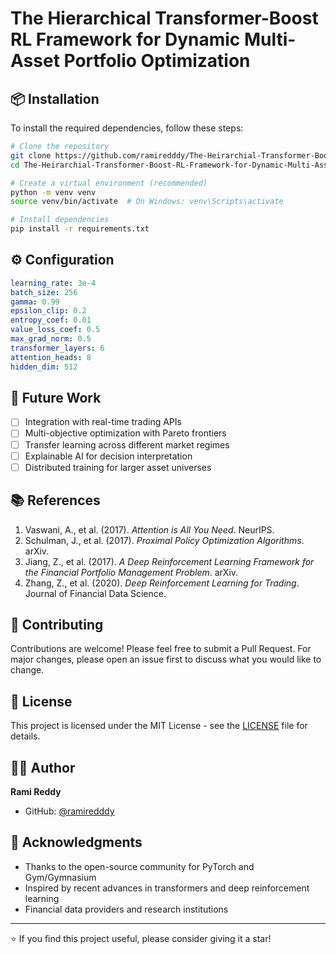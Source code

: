 # The Hierarchical Transformer-Boost RL Framework for Dynamic Multi-Asset Portfolio Optimization

## 📦 Installation

To install the required dependencies, follow these steps:

```bash
# Clone the repository
git clone https://github.com/ramiredddy/The-Heirarchial-Transformer-Boost-RL-Framework-for-Dynamic-Multi-Asset-Portfolio-Optimization.git
cd The-Heirarchial-Transformer-Boost-RL-Framework-for-Dynamic-Multi-Asset-Portfolio-Optimization

# Create a virtual environment (recommended)
python -m venv venv
source venv/bin/activate  # On Windows: venv\Scripts\activate

# Install dependencies
pip install -r requirements.txt
```

## ⚙️ Configuration

```yaml
learning_rate: 3e-4
batch_size: 256
gamma: 0.99
epsilon_clip: 0.2
entropy_coef: 0.01
value_loss_coef: 0.5
max_grad_norm: 0.5
transformer_layers: 6
attention_heads: 8
hidden_dim: 512
```

## 🧪 Future Work
- [ ] Integration with real-time trading APIs
- [ ] Multi-objective optimization with Pareto frontiers
- [ ] Transfer learning across different market regimes
- [ ] Explainable AI for decision interpretation
- [ ] Distributed training for larger asset universes

## 📚 References
1. Vaswani, A., et al. (2017). *Attention is All You Need*. NeurIPS.
2. Schulman, J., et al. (2017). *Proximal Policy Optimization Algorithms*. arXiv.
3. Jiang, Z., et al. (2017). *A Deep Reinforcement Learning Framework for the Financial Portfolio Management Problem*. arXiv.
4. Zhang, Z., et al. (2020). *Deep Reinforcement Learning for Trading*. Journal of Financial Data Science.

## 🤝 Contributing
Contributions are welcome! Please feel free to submit a Pull Request. For major changes, please open an issue first to discuss what you would like to change.

## 📄 License
This project is licensed under the MIT License - see the [LICENSE](LICENSE) file for details.

## 👨‍💻 Author
**Rami Reddy**
- GitHub: [@ramiredddy](https://github.com/ramiredddy)

## 🙏 Acknowledgments
- Thanks to the open-source community for PyTorch and Gym/Gymnasium
- Inspired by recent advances in transformers and deep reinforcement learning
- Financial data providers and research institutions

---
⭐ If you find this project useful, please consider giving it a star!
